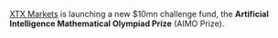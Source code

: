 [XTX Markets](https://xtxmarkets.com/) is launching a new $10mn challenge fund, the **Artificial Intelligence Mathematical Olympiad Prize** (AIMO Prize).